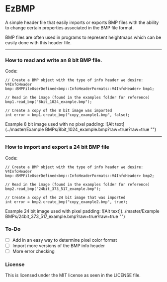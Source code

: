 # EzBMP
A simple header file that easily imports or exports BMP files with the ability to change certain properties associated in the BMP file format. 

BMP files are often used in programs to represent heightmaps which can be easily done with this header file.

---

### How to read and write an 8 bit BMP file.
Code:
```
// Create a BMP object with the type of info header we desire: V4InfoHeader
bmp::BMPFileUserDefined<bmp::InfoHeaderFormats::V4InfoHeader> bmp1;

// Read in the image (found in the examples folder for reference)
bmp1.read_bmp("8bit_1024_example.bmp");

// Create a copy of the 8 bit image was imported
int error = bmp1.create_bmp("copy_example1.bmp", false);
```
Example 8 bit image used with no pixel padding: 
![Alt text](../master/Example BMPs/8bit_1024_example.bmp?raw=true?raw=true "")

---

### How to import and export a 24 bit BMP file
Code:
```
// Create a BMP object with the type of info header we desire: V4InfoHeader
bmp::BMPFileUserDefined<bmp::InfoHeaderFormats::V4InfoHeader> bmp2;

// Read in the image (found in the examples folder for reference)
bmp2.read_bmp("24bit_373_517_example.bmp");

// Create a copy of the 24 bit image that was imported
int error = bmp2.create_bmp("copy_example2.bmp", true);
```
Example 24 bit image used with pixel padding:
![Alt text](../master/Example BMPs/24bit_373_517_example.bmp?raw=true?raw=true "")



### To-Do
- [ ] Add in an easy way to determine pixel color format
- [ ] Import more versions of the BMP info header
- [ ] More error checking

### License
This is licensed under the MIT license as seen in the LICENSE file. 
